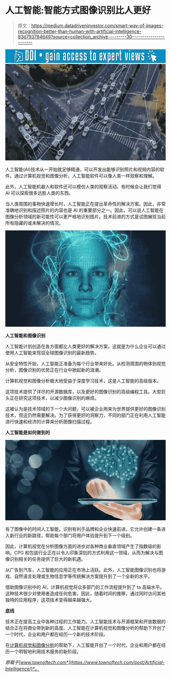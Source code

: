 # 人工智能:智能方式图像识别比人更好

> 原文：<https://medium.datadriveninvestor.com/smart-way-of-images-recognition-better-than-human-with-artificial-intelligence-83d793784649?source=collection_archive---------30----------------------->

[![](img/86413979187588e24a9bcdd2b4406eb3.png)](http://www.track.datadriveninvestor.com/1B9E)![](img/98d6eacb7325f5d49e55aade58360d10.png)

人工智能(AI)技术从一开始就足够精通，可以开发出能够识别照片和视频内容的软件。通过计算机视觉和图像分析，人工智能软件可以像人类一样观察和理解。

此外，人工智能机器人和软件还可以模仿人类的观察活动。有时候会让我们觉得 AI 可以探索很多远胜人类的东西。

当人类周围的事物快速增长时，人工智能正在提出革命性的解决方案。因此，非常准确地识别和描述照片的内容也是 AI 的重要部分之一。因此，可以说人工智能在图像分析领域的新可能性可以更严格地识别图片。技术前进的方式是试图展现当前所有隐藏的或未解决的情况。

![](img/d10fa428c363f6178cc99f3474460268.png)

**人工智能和图像识别**

人工智能计划创造在各方面都比人类更好的解决方案。这就是为什么企业可以通过使用人工智能来驾驭全球图像识别的最新趋势。

从安全特性开始，人工智能正准备为每个行业带来好处。从检测周围的物体到视觉分析，图像识别的优势正在行业中掀起新的浪潮。

计算机视觉和图像分析极大地受益于深度学习技术，这是人工智能的高级版本。

这项技术提供了详尽的开源数据库，以及更好的图像识别的高级编程工具。大型巨头正在研究这项技术，以减少图像识别的麻烦。

这被认为是技术领域的下一个大问题，可以被企业用来为世界提供更好的图像识别技术，但这仍然需要解决。为了获得更好的洞察力，不同的部门正在利用人工智能进行快速和经济的计算来分析图像扫描过程。

**人工智能是如何做到的**

![](img/8155df565fe432f7ce74afad6bfe5022.png)

有了图像中的时间人工智能，识别有利于品牌和企业快速前进。它允许创建一条进入新行业的新路径，帮助每个部门将用户体验提升到下一个级别。

因此，计算机视觉在分析图像方面的进步对各种商业垂直领域产生了指数级的影响。CPG 和包装行业正在以令人印象深刻的方式利用这一领域，从而为解决与图像识别相关的任务提供了巨大的新机遇。

从广告到汽车，人工智能的应用正在市场上活跃。此外，人工智能图像识别也将游戏、自然语言处理或生物信息学等传统解决方案提升到了一个全新的水平。

借助图像识别中的 AI，计算机视觉将众多部门的工作流程提升到了 ta 高端水平。这种技术很少对使用者造成任何危害。因此，随着时间的推移，通过同时访问其他独特的应用程序，这项技术变得越来越强大。

**底线**

技术正在提高工业中各种过程的工作能力。人工智能技术与开源框架和开放数据的结合正在将商业带到新的高度。人工智能在计算机视觉和图像分析的帮助下开创了一个时代，企业和用户都在经历一个新的技术阶段。

在[计算机视觉和图像分析](http://www.quytech.com/computer-vision-and-Image-analysis.php)的帮助下，人工智能开创了一个时代，企业和用户都在经历一个明智地利用技术服务的新阶段。

*原载于*[*www.townoftech.com*](https://www.townoftech.com/post/Artificial-Intelligence/)*。*